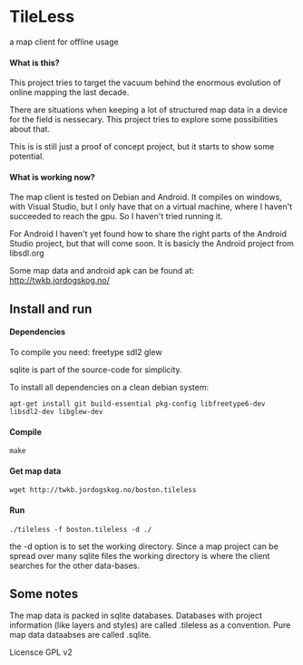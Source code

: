 # TileLess
a map client for offline usage


#### What is this? ####

This project tries to target the vacuum behind the enormous evolution of online mapping the last decade.

There are situations when keeping a lot of structured map data in a device for the field is nessecary. This project tries to explore some possibilities about that.

This is is still just a proof of concept project, but it starts to show some potential.

#### What is working now? ####

The map client is tested on Debian and Android. It compiles on windows,  with Visual Studio, but I only have that on a virtual machine, where I haven't succeeded to reach the gpu. So I haven't tried running it.

For Android I haven't yet found how to share the right parts of the Android Studio project, but that will come soon. It is basicly the Android project from libsdl.org

Some map data and android apk can be found at:
http://twkb.jordogskog.no/




## Install and run ##

#### Dependencies ####

To compile you need:
freetype
sdl2
glew

sqlite is part of the source-code for simplicity.

To install all dependencies on a clean debian system:

    apt-get install git build-essential pkg-config libfreetype6-dev libsdl2-dev libglew-dev

#### Compile ####



    make

#### Get map data ####


    wget http://twkb.jordogskog.no/boston.tileless

#### Run ###

    ./tileless -f boston.tileless -d ./

the -d option is to set the working directory. Since a map project can be spread over many sqlite files the working directory is where the client searches for the other data-bases.

## Some notes ##

The map data is packed in sqlite databases. Databases with project information (like layers and styles) are called .tileless as a convention. Pure map data dataabses are called .sqlite.

Licensce GPL v2

